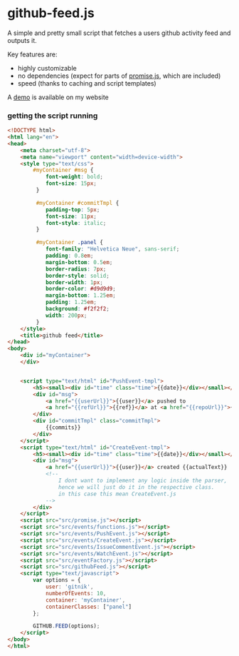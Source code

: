 github-feed.js
==============

A simple and pretty small script that fetches a users github activity feed and outputs it.

Key features are:
* highly customizable
* no dependencies (expect for parts of [promise.js](https://github.com/stackp/promisejs), which are included)
* speed (thanks to caching and script templates)


A [demo](https://justnik.io) is available on my website


### getting the script running
```html
<!DOCTYPE html>
<html lang="en">
<head>
	<meta charset="utf-8">
  	<meta name="viewport" content="width=device-width">
  	<style type="text/css">
  		#myContainer #msg {
  		 	font-weight: bold;
  			font-size: 15px;
  		 }

  		 #myContainer #commitTmpl {
  		 	padding-top: 5px;
  		 	font-size: 11px;
  		 	font-style: italic;
  		 }

  		 #myContainer .panel {
  		 	font-family: "Helvetica Neue", sans-serif;
  			padding: 0.8em;
  			margin-bottom: 0.5em;
  			border-radius: 7px;
  			border-style: solid;
  			border-width: 1px;
  			border-color: #d9d9d9;
  			margin-bottom: 1.25em;
  			padding: 1.25em;
  			background: #f2f2f2;
  			width: 200px;
  		 }
  	</style>
  	<title>github feed</title>
</head>
<body>
	<div id="myContainer">
	</div>


	<script type="text/html" id="PushEvent-tmpl">
	    <h5><small><div id="time" class="time">{{date}}</div></small></h5>
	    <div id="msg">
	        <a href="{{userUrl}}">{{user}}</a> pushed to
	        <a href="{{refUrl}}">{{ref}}</a> at <a href="{{repoUrl}}">{{repo}}</a>
	    </div>
	    <div id="commitTmpl" class="commitTmpl">
	        {{commits}}
	    </div>
	</script>
	<script type="text/html" id="CreateEvent-tmpl">
	    <h5><small><div id="time" class="time">{{date}}</div></small></h5>
	    <div id="msg">
	        <a href="{{userUrl}}">{{user}}</a> created {{actualText}}
	        <!--
	            I dont want to implement any logic inside the parser,
	            hence we will just do it in the respective class.
	            in this case this mean CreateEvent.js
	        -->
	    </div>
	</script>
	<script src="src/promise.js"></script>
    <script src="src/events/functions.js"></script>
    <script src="src/events/PushEvent.js"></script>
    <script src="src/events/CreateEvent.js"></script>
    <script src="src/events/IssueCommentEvent.js"></script>
    <script src="src/events/WatchEvent.js"></script>
    <script src="src/eventFactory.js"></script>
    <script src="src/githubFeed.js"></script>
	<script type="text/javascript">
		var options = {
			user: 'gitnik',
			numberOfEvents: 10,
			container: 'myContainer',
			containerClasses: ["panel"]
		};

		GITHUB.FEED(options);
	</script>
</body>
</html>


